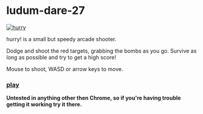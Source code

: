 # ludum-dare-27 #

[![hurry](http://hughsk.github.io/ludum-dare-27/img/screenshots/0.png)](http://hughsk.github.io/ludum-dare-27)

hurry! is a small but speedy arcade shooter.

Dodge and shoot the red targets, grabbing the bombs as you go. Survive as long as possible and try to get a high score!

Mouse to shoot, WASD or arrow keys to move.

### [play](http://hughsk.github.io/ludum-dare-27) ###

**Untested in anything other then Chrome, so if you're having trouble getting it working try it there.**




